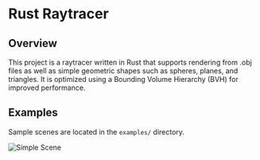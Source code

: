 # Rust Raytracer

## Overview

This project is a raytracer written in Rust that supports rendering from .obj files as well as simple geometric shapes such as spheres, planes, and triangles. It is optimized using a Bounding Volume Hierarchy (BVH) for improved performance.

## Examples

Sample scenes are located in the `examples/` directory.

![Simple Scene](examples/simple_scene/image.png)
